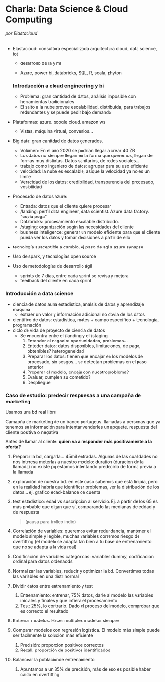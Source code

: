 # Charla: Data Science & Cloud Computing 

###### por Elastacloud

- Elastacloud: consultora especializada arquitectura cloud, data science, iot

  - desarrollo de ia y ml

  - Azure, power bi, databricks, SQL, R, scala, phyton

    

  ### Introducción a cloud engineering y bi

  - Problema: gran cantidad de datos, análisis imposible con herramientas tradicionales
  - El salto a la nube provee escalabilidad, distribuida, para trabajos redundantes y se puede pedir bajo demanda

- Plataformas: azure, google cloud, amazon ws

  - Vistas, máquina virtual, convenios...

- Big data: gran canitdad de datos generados. 

  - Volumen: En el año 2020 se podrían llegar a crear 40 ZB
  - Los datos no siempre llegan en la forma que queremos, llegan de formas muy distintas. Datos sanitarios, de redes sociales...
  - trabajo como ingeniero de datos: agrupar para su uso eficiente
  - velocidad: la nube es escalable, asíque la velocidad ya no es un límite
  - Veracidad de los datos: credibilidad, transparencia del procesado, vosibilidad

- Procesado de datos azure:

  - Entrada: datos que el cliente quiere procesar
  - /landing: perfil data engineer, data scientist. Azure data factory. "copia pega"
  - Databricks: procesamiento escalable distribuido. 
  - /staging: organización segín las necesidades del cliente
  - business inteligence: generar un modelo eficiente para que el cliente pueda ver los datos y tomar decisiones a partir de ello

- tecnología susceptible a cambio, ej paso de sql a azure synapse

- Uso de spark, y tecnologías open source

- Uso de metodologías de desarrollo ágil

  - sprints de 7 días, entre cada sprint se revisa y mejora
  - feedback del cliente en cada sprint

### Introducción a data science

- ciencia de datos auna estadistica, analsis de datos y aprendizaje maquina
  - extraer un valor y información adicional no obvia de los datos
- cientifico de datos: estadistica, mates + campo específico + tecnología, programación
- ciclo de vida de proyecto de ciencia de datos
  - Se encuentra entre el /landing y el /staging
    1. Entender el negocio: oportunidades, problemas...
    2. Enteder datos: datos disponibles, limitaciones, de pago, obtenibles? heterogeneidad
    3. Preparar los datos: tienen que encajar en los modelos de procesado, sin sesgos... se detectan problemas en el paso anterior
    4. Preparar el modelo, encaja con nuestroproblema?
    5. Evaluar, cumplen su cometido?
    6. Despliegue

### Caso de estudio: predecir respuesas a una campaña de marketing

Usamos una bd real libre

Camapña de marketing de un banco portugeus. llamadas a personas que ya tenemos su informaciṕn para intentar venderles un apquete. respuesta del cliente positiva o negativa

Antes de llamar al cliente: **quien va a responder más positivamente a la oferta?**

1. Preparar la bd, cargarla... 45mil entradas. Algunas de las cualidades no nos interesa meterlas a nuestro modelo: duration (duracion de la llamada) no existe pq estamos intentando predecirlo de forma previa a la llamada

2. exploración de nuestra bd. en este caso sabemos que está limpia, pero en la realidad habría que identificar problemas, ver la distribución de los datos... ej. grafico edad-balance de cuenta

3. test estadístico: edad vs suscripcion al servicio. Ej. a partir de los 65 es más probable que digan que sí, comparando las medianas de eddad y de respuesta

   > (pausa para trolleo indio)

4. Correlación de variables: queremos evitar redundancia, mantener el modelo simple y legible, muchas variables corremos riesgo de overfitting (el modelo se adapta tan bien a tu base de entrenamiento que no se adapta a la vida real)

5. Codificación de variables categóricas: variables dummy, codificacion ordinal para datos ordenaods

6. Normalizar las variables, reducir y optimizar la bd. Convertimos todas las variables en una distr normal

7. Dividir datos entre entrenamiento y test

   1. Entrenamiento: entrenar, 75% datos, darle al modelo las variables iniciales y finales y que infiera el procesamiento
   2. Test: 25%, lo contrario. Dado el proceso del modelo, comprobar que es correcto el resultado

8. Entrenar modelos. Hacer multiples modelos siempre

9. Comparar modelos con regresión logística. El modelo más simple puede ser facilmente la solución más eficiente

   1. Precisión: proporcion positivos correctos 
   2. Recall: proporción de positivos identificados

10. Balancear la poblaciónde entrenamiento

    1. Apuntamos a un 85% de precisión, más de eso es posible haber caído en overfitting



